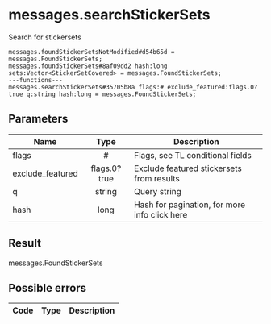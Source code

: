 # messages.searchStickerSets
Search for stickersets

```
messages.foundStickerSetsNotModified#d54b65d = messages.FoundStickerSets;
messages.foundStickerSets#8af09dd2 hash:long sets:Vector<StickerSetCovered> = messages.FoundStickerSets;
---functions---
messages.searchStickerSets#35705b8a flags:# exclude_featured:flags.0?true q:string hash:long = messages.FoundStickerSets;
```

## Parameters
| Name | Type | Description |
| ---- | :----: | ----------- |
| flags | # | Flags, see TL conditional fields |
| exclude_featured | flags.0?true | Exclude featured stickersets from results |
| q | string | Query string |
| hash | long | Hash for pagination, for more info click here |


## Result
messages.FoundStickerSets

## Possible errors
| Code | Type | Description |
| ---- | :----: | ----------- |

